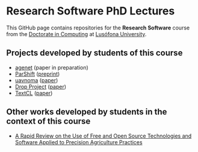# Research Software PhD Lectures

This GitHub page contains repositories for the **Research Software** course from the
[Doctorate in Computing](https://www.ulusofona.pt/en/phd/informatics-new-media-and-pervasive-systems)
at [Lusófona University](https://www.ulusofona.pt/).

## Projects developed by students of this course

- [agenet](https://github.com/cahthuranag/agenet) (paper in preparation)
- [ParShift](https://github.com/bdfsaraiva/parshift) ([preprint](https://doi.org/10.1016/j.softx.2023.101554))
- [uavnoma](https://github.com/limabrena/uavnoma) ([paper](https://doi.org/10.5334/jors.397))
- [Drop Project](https://github.com/drop-project-edu/drop-project) ([paper](https://doi.org/10.1016/j.softx.2022.101079))
- [TextCL](https://github.com/alinapetukhova/textcl) ([paper](https://doi.org/10.1016/j.softx.2022.101122))

## Other works developed by students in the context of this course

- [A Rapid Review on the Use of Free and Open Source Technologies and Software Applied to Precision Agriculture Practices](https://doi.org/10.3390/jsan12020028)

